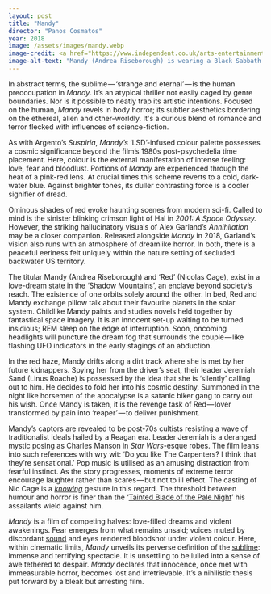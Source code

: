 ```yaml
---
layout: post
title: "Mandy"
director: "Panos Cosmatos"
year: 2018
image: /assets/images/mandy.webp
image-credit: <a href="https://www.independent.co.uk/arts-entertainment/films/reviews/mandy-film-review-nicolas-cage-nic-horror-movie-cast-a8578101.html">RLJE Films</a>
image-alt-text: "Mandy (Andrea Riseborough) is wearing a Black Sabbath T-shirt and staring into the distance. She is carrying a book and holds a cigarette between her fingers"
---
```


In abstract terms, the sublime — ‘strange and eternal’ — is the human preoccupation in _Mandy_. It’s an atypical thriller not easily caged by genre boundaries. Nor is it possible to neatly trap its artistic intentions. Focused on the human, _Mandy_ revels in body horror; its subtler aesthetics bordering on the ethereal, alien and other-worldly. It's a curious blend of romance and terror flecked with influences of science-fiction.

As with Argento’s _Suspiria_, _Mandy’s_ ‘LSD’-infused colour palette possesses a cosmic significance beyond the film’s 1980s post-psychedelia time placement. Here, colour is the external manifestation of intense feeling: love, fear and bloodlust. Portions of _Mandy_ are experienced through the heat of a pink-red lens. At crucial times this scheme reverts to a cold, dark-water blue. Against brighter tones, its duller contrasting force is a cooler signifier of dread.

Ominous shades of red evoke haunting scenes from modern sci-fi. Called to mind is the sinister blinking crimson light of Hal in _2001: A Space Odyssey._ However, the striking hallucinatory visuals of Alex Garland’s _Annihilation_ may be a closer companion. Released alongside _Mandy_ in 2018, Garland’s vision also runs with an atmosphere of dreamlike horror. In both, there is a peaceful eeriness felt uniquely within the nature setting of secluded backwater US territory.

The titular Mandy (Andrea Riseborough) and ‘Red’ (Nicolas Cage), exist in a love-dream state in the ‘Shadow Mountains’, an enclave beyond society’s reach. The existence of one orbits solely around the other. In bed, Red and Mandy exchange pillow talk about their favourite planets in the solar system. Childlike Mandy paints and studies novels held together by fantastical space imagery. It is an innocent set-up waiting to be turned insidious; REM sleep on the edge of interruption. Soon, oncoming headlights will puncture the dream fog that surrounds the couple — like flashing UFO indicators in the early stagings of an abduction.

In the red haze, Mandy drifts along a dirt track where she is met by her future kidnappers. Spying her from the driver’s seat, their leader Jeremiah Sand (Linus Roache) is possessed by the idea that she is ‘silently’ calling out to him. He decides to fold her into his cosmic destiny. Summoned in the night like horsemen of the apocalypse is a satanic biker gang to carry out his wish. Once Mandy is taken, it is the revenge task of Red — lover transformed by pain into ‘reaper’ — to deliver punishment.

Mandy’s captors are revealed to be post-70s cultists resisting a wave of traditionalist ideals hailed by a Reagan era.
 Leader Jeremiah is a deranged mystic posing as Charles Manson in _Star Wars_-esque robes.
 The film leans into such references with wry wit: ‘Do you like The Carpenters? I think that they’re sensational.’
 Pop music is utilised as an amusing distraction from fearful instinct. As the story progresses, moments of extreme terror encourage laughter rather than scares — but not to ill effect. 
The casting of Nic Cage is a [_knowing_](https://en.wikipedia.org/wiki/Knowing_%28film%29) gesture in this regard.
 The threshold between humour and horror is finer than the ‘[Tainted Blade of the Pale Night](https://www.youtube.com/watch?v=oQvl6d7WcI0&ab_channel=RepairerofReputations-Topic)’ his assailants wield against him.

_Mandy_ is a film of competing halves: love-filled dreams and violent awakenings. Fear emerges from what remains unsaid; voices muted by discordant [sound](https://www.youtube.com/watch?v=axgd9g0RgEA&ab_channel=J%C3%B3hannJ%C3%B3hannsson-Topic) and eyes rendered bloodshot under violent colour. Here, within cinematic limits, _Mandy_ unveils its perverse definition of the [sublime](https://en.wikipedia.org/wiki/Sublime_%28philosophy%29): immense and terrifying spectacle. It is unsettling to be lulled into a sense of awe tethered to despair. _Mandy_ declares that innocence, once met with immeasurable horror, becomes lost and irretrievable. It’s a nihilistic thesis put forward by a bleak but arresting film.
